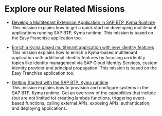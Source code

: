 # Explore our Related Missions

* [Develop a Multitenant Extension Application in SAP BTP, Kyma Runtime](https://discovery-center.cloud.sap/missiondetail/3683/3726/)  
This mission explains how to get a quick start on developing multitenant applications running SAP BTP, Kyma runtime. This mission is based on the Easy Franchise application too.

* [Enrich a Kyma based multitenant application with new identity features](https://discovery-center.cloud.sap/protected/index.html#/missiondetail/4000/4207/)  
This mission explains how to enrich a Kyma-based multitenant application with additional identity features by focusing on identity topics like identity management via SAP Cloud Identity Services, custom identity provider and principal propagation. This mission is based on the Easy Franchise application too.

* [Getting Started with the SAP BTP, Kyma runtime](https://discovery-center.cloud.sap/missiondetail/3252/3281/)  
This mission explains how to provision and configure systems in the SAP BTP, Kyma runtime. Get an overview of the capabilities that include (but are not limited to) creating lambda functions, triggering event-based functions, calling external APIs, exposing APIs, authentication, and deploying applications.
